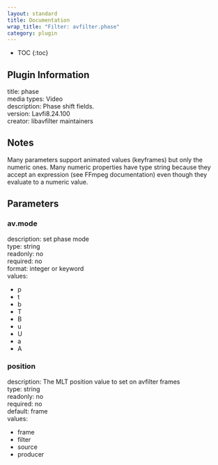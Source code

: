 ```yaml
---
layout: standard
title: Documentation
wrap_title: "Filter: avfilter.phase"
category: plugin
---
```

* TOC
{:toc}

## Plugin Information

title: phase  
media types:
Video  
description: Phase shift fields.  
version: Lavfi8.24.100  
creator: libavfilter maintainers  

## Notes

Many parameters support animated values (keyframes) but only the numeric ones. Many numeric properties have type string because they accept an expression (see FFmpeg documentation) even though they evaluate to a numeric value.

## Parameters

### av.mode

  
description:
set phase mode  
type: string  
readonly: no  
required: no  
format: integer or keyword  
values:  

* p
* t
* b
* T
* B
* u
* U
* a
* A

### position

  
description:
The MLT position value to set on avfilter frames  
type: string  
readonly: no  
required: no  
default: frame  
values:  

* frame
* filter
* source
* producer

